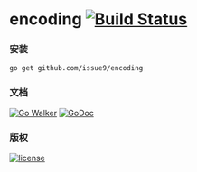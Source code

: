 encoding [![Build Status](https://travis-ci.org/issue9/encoding.svg?branch=master)](https://travis-ci.org/issue9/encoding)
======

### 安装

```shell
go get github.com/issue9/encoding
```


### 文档

[![Go Walker](http://gowalker.org/api/v1/badge)](http://gowalker.org/github.com/issue9/encoding)
[![GoDoc](https://godoc.org/github.com/issue9/encoding?status.svg)](https://godoc.org/github.com/issue9/encoding)


### 版权

[![license](http://img.shields.io/badge/license-MIT-red.svg?style=flat)](https://github.com/issue9/encoding/blob/master/LICENSE)
